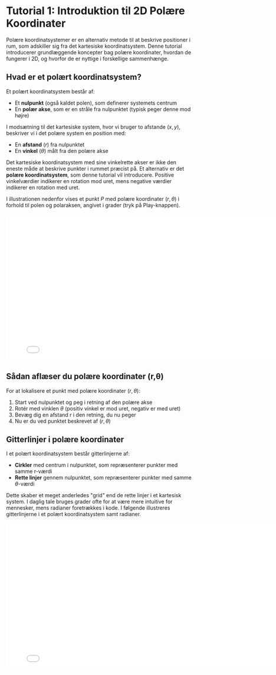 # Tutorial 1: Introduktion til 2D Polære Koordinater
Polære koordinatsystemer er en alternativ metode til at beskrive positioner i rum, som adskiller sig fra det kartesiske koordinatsystem. Denne tutorial introducerer grundlæggende koncepter bag polære koordinater, hvordan de fungerer i 2D, og hvorfor de er nyttige i forskellige sammenhænge.

## Hvad er et polært koordinatsystem?

Et polært koordinatsystem består af:
 - Et **nulpunkt** (også kaldet polen), som definerer systemets centrum
 - En **polær akse**, som er en stråle fra nulpunktet (typisk peger denne mod højre)

I modsætning til det kartesiske system, hvor vi bruger to afstande $(x,y)$, beskriver vi i det polære system en position med:

 - En **afstand** ($r$) fra nulpunktet
 - En **vinkel** ($\theta$) målt fra den polære akse

Det kartesiske koordinatsystem med sine vinkelrette akser er ikke den eneste måde at beskrive punkter i rummet præcist på. Et alternativ er det **polære koordinatsystem**, som denne tutorial vil introducere. Positive vinkelværdier indikerer en rotation mod uret, mens negative værdier indikerer en rotation med uret.

I illustrationen nedenfor vises et punkt $P$ med polære koordinater $(r, \theta)$ i forhold til polen og polaraksen, angivet i grader (tryk på Play-knappen). 

<iframe width="800" height="400" src="../src/T11.mp4" title="Video player" frameborder="0" allow="accelerometer; autoplay; clipboard-write; encrypted-media; gyroscope; picture-in-picture; web-share" referrerpolicy="strict-origin-when-cross-origin" allowfullscreen></iframe>

## Sådan aflæser du polære koordinater (r,θ)
For at lokalisere et punkt med polære koordinater $(r,θ)$:

1. Start ved nulpunktet og peg i retning af den polære akse
2. Rotér med vinklen $\theta$ (positiv vinkel er mod uret, negativ er med uret)
3. Bevæg dig en afstand r i den retning, du nu peger
4. Nu er du ved punktet beskrevet af $(r,θ)$

## Gitterlinjer i polære koordinater
I et polært koordinatsystem består gitterlinjerne af:
- **Cirkler** med centrum i nulpunktet, som repræsenterer punkter med samme r-værdi
- **Rette linjer** gennem nulpunktet, som repræsenterer punkter med samme $\theta$-værdi

Dette skaber et meget anderledes "grid" end de rette linjer i et kartesisk system. I daglig tale bruges grader ofte for at være mere intuitive for mennesker, mens radianer foretrækkes i kode. I følgende illustreres gitterlinjerne i et polært koordinatsystem samt radianer. 

<iframe width="800" height="400" src="../src/T12.mp4" title="Video player" frameborder="0" allow="accelerometer; autoplay; clipboard-write; encrypted-media; gyroscope; picture-in-picture; web-share" referrerpolicy="strict-origin-when-cross-origin" allowfullscreen></iframe>

